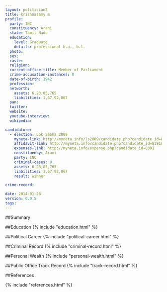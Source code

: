 ```yaml
---
layout: politician2
title: krishnasamy m
profile: 
  party: INC
  constituency: Arani
  state: Tamil Nadu
  education: 
    level: Graduate
    details: professional b.a., b.l.
  photo: 
  sex: 
  caste: 
  religion: 
  current-office-title: Member of Parliament
  crime-accusation-instances: 0
  date-of-birth: 1942
  profession: 
  networth: 
    assets: 6,23,85,765
    liabilities: 1,67,92,067
  pan: 
  twitter: 
  website: 
  youtube-interview: 
  wikipedia: 

candidature: 
  - election: Lok Sabha 2009
    myneta-link: http://myneta.info/ls2009/candidate.php?candidate_id=8391
    affidavit-link: http://myneta.info/candidate.php?candidate_id=8391&scan=original
    expenses-link: http://myneta.info/expense.php?candidate_id=8391
    constituency: Arani 
    party: INC
    criminal-cases: 0
    assets: 6,23,85,765
    liabilities: 1,67,92,067
    result: winner 

crime-record: 

date: 2014-01-28
version: 0.0.5
tags: 
---
```

##Summary


##Education
{% include "education.html" %}


##Political Career
{% include "political-career.html" %}


##Criminal Record
{% include "criminal-record.html" %}


##Personal Wealth
{% include "personal-wealth.html" %}


##Public Office Track Record
{% include "track-record.html" %}


##References


{% include "references.html" %}